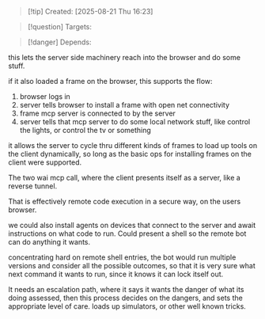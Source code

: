 
>[!tip] Created: [2025-08-21 Thu 16:23]

>[!question] Targets: 

>[!danger] Depends: 

this lets the server side machinery reach into the browser and do some stuff.

if it also loaded a frame on the browser, this supports the flow:
1. browser logs in
2. server tells browser to install a frame with open net connectivity
3. frame mcp server is connected to by the server
4. server tells that mcp server to do some local network stuff, like control the lights, or control the tv or something

it allows the server to cycle thru different kinds of frames to load up tools on the client dynamically, so long as the basic ops for installing frames on the client were supported.

The two wai mcp call, where the client presents itself as a server, like a reverse tunnel.

That is effectively remote code execution in a secure way, on the users browser.

we could also install agents on devices that connect to the server and await instructions on what code to run.  Could present a shell so the remote bot can do anything it wants.

concentrating hard on remote shell entries, the bot would run multiple versions and consider all the possible outcomes, so that it is very sure what next command it wants to run, since it knows it can lock itself out.

It needs an escalation path, where it says it wants the danger of what its doing assessed, then this process decides on the dangers, and sets the appropriate level of care.  loads up simulators, or other well known tricks.